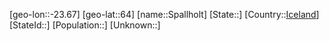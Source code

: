 ﻿---
location: [64,-23.67]
type: City
tags:
- geo/City


SpocWebEntityId: 34402
isDeleted: false
confidential: public

---
[geo-lon::-23.67]
[geo-lat::64]
[name::Spallholt]
[State::]
[Country::[Iceland](geo/Continent/Europe/Iceland.md)]
[StateId::]
[Population::]
[Unknown::]

